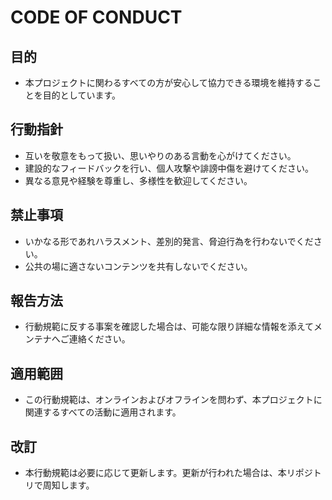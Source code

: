 # CODE OF CONDUCT

## 目的
- 本プロジェクトに関わるすべての方が安心して協力できる環境を維持することを目的としています。

## 行動指針
- 互いを敬意をもって扱い、思いやりのある言動を心がけてください。
- 建設的なフィードバックを行い、個人攻撃や誹謗中傷を避けてください。
- 異なる意見や経験を尊重し、多様性を歓迎してください。

## 禁止事項
- いかなる形であれハラスメント、差別的発言、脅迫行為を行わないでください。
- 公共の場に適さないコンテンツを共有しないでください。

## 報告方法
- 行動規範に反する事案を確認した場合は、可能な限り詳細な情報を添えてメンテナへご連絡ください。

## 適用範囲
- この行動規範は、オンラインおよびオフラインを問わず、本プロジェクトに関連するすべての活動に適用されます。

## 改訂
- 本行動規範は必要に応じて更新します。更新が行われた場合は、本リポジトリで周知します。
